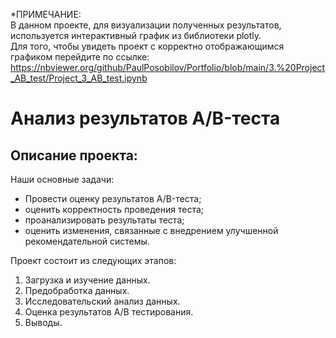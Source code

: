 *ПРИМЕЧАНИЕ:   
В данном проекте, для визуализации полученных результатов, используется интерактивный график из библиотеки plotly.   
Для того, чтобы увидеть проект с корректно отображающимся графиком перейдите по ссылке:   https://nbviewer.org/github/PaulPosobilov/Portfolio/blob/main/3.%20Project_AB_test/Project_3_AB_test.ipynb

# Анализ результатов A/B-теста  
## Описание проекта:  

Наши основные задачи:  

* Провести оценку результатов A/B-теста;    
* оценить корректность проведения теста;  
* проанализировать результаты теста;  
* оценить изменения, связанные с внедрением улучшенной рекомендательной системы.  

Проект состоит из следующих этапов:  
1. Загрузка и изучение данных.  
2. Предобработка данных.  
3. Исследовательский анализ данных.  
4. Оценка результатов A/B тестирования. 
5. Выводы.
